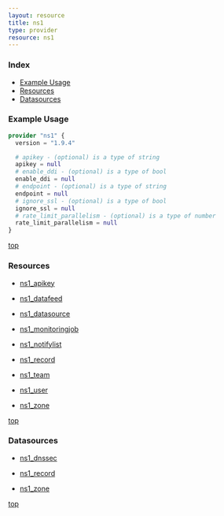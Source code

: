 ```yaml
---
layout: resource
title: ns1
type: provider
resource: ns1
---
```


### Index

- [Example Usage](#example-usage)
- [Resources](#resources)
- [Datasources](#datasources)

### Example Usage

```terraform
provider "ns1" {
  version = "1.9.4"

  # apikey - (optional) is a type of string
  apikey = null
  # enable_ddi - (optional) is a type of bool
  enable_ddi = null
  # endpoint - (optional) is a type of string
  endpoint = null
  # ignore_ssl - (optional) is a type of bool
  ignore_ssl = null
  # rate_limit_parallelism - (optional) is a type of number
  rate_limit_parallelism = null
}
```

[top](#index)

### Resources


- [ns1_apikey](./r/ns1_apikey.md)

- [ns1_datafeed](./r/ns1_datafeed.md)

- [ns1_datasource](./r/ns1_datasource.md)

- [ns1_monitoringjob](./r/ns1_monitoringjob.md)

- [ns1_notifylist](./r/ns1_notifylist.md)

- [ns1_record](./r/ns1_record.md)

- [ns1_team](./r/ns1_team.md)

- [ns1_user](./r/ns1_user.md)

- [ns1_zone](./r/ns1_zone.md)


[top](#index)

### Datasources


- [ns1_dnssec](./d/ns1_dnssec.md)

- [ns1_record](./d/ns1_record.md)

- [ns1_zone](./d/ns1_zone.md)


[top](#index)